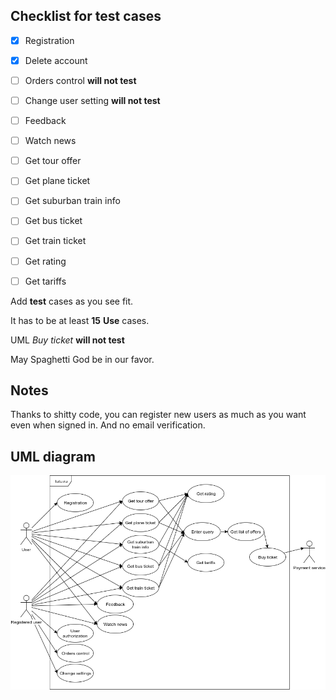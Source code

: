 ## Checklist for test cases
- [x] Registration
- [x] Delete account
- [ ] Orders control **will not test**
- [ ] Change user setting **will not test**

- [ ] Feedback

- [ ] Watch news

- [ ] Get tour offer

- [ ] Get plane ticket

- [ ] Get suburban train info

- [ ] Get bus ticket

- [ ] Get train ticket

- [ ] Get rating

- [ ] Get tariffs

Add **test** cases as you see fit.

It has to be at least **15** **Use** cases.

UML _Buy ticket_ **will not test**

May Spaghetti God be in our favor.

## Notes
Thanks to shitty code, you can register new users as much as you want even when signed in. And no email verification.

## UML diagram
![Image of UML diagram](/report/img/Test3UML.png)

